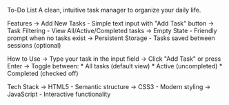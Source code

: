   To-Do List
A clean, intuitive task manager to organize your daily life.

 Features
->  Add New Tasks - Simple text input with "Add Task" button
->  Task Filtering - View All/Active/Completed tasks
->  Empty State - Friendly prompt when no tasks exist
->  Persistent Storage - Tasks saved between sessions (optional)

  How to Use
-> Type your task in the input field
-> Click "Add Task" or press Enter
-> Toggle between:
     * All tasks (default view)
     * Active (uncompleted)
     * Completed (checked off)

  Tech Stack
-> HTML5 - Semantic structure
-> CSS3 - Modern styling
-> JavaScript - Interactive functionality
